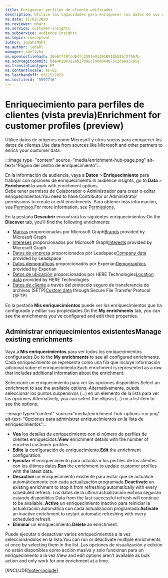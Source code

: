 ```yaml
---
title: Enriquecer perfiles de cliente unificados
description: Utilice las capacidades para enriquecer los datos de sus clientes.
ms.date: 11/02/2020
ms.reviewer: mhart
ms.service: customer-insights
ms.subservice: audience-insights
ms.topic: conceptual
author: jodahlMSFT
ms.author: jodahl
manager: shellyha
ms.openlocfilehash: 36e6f7f8fcd64fc2591e913910918b83bf27567b
ms.sourcegitcommit: bae40184312ab27b95c140a044875c2daea37951
ms.translationtype: HT
ms.contentlocale: es-ES
ms.lasthandoff: 03/15/2021
ms.locfileid: "5597716"
---
```

# <a name="enrichment-for-customer-profiles-preview"></a><span data-ttu-id="8e2f9-103">Enriquecimiento para perfiles de clientes (vista previa)</span><span class="sxs-lookup"><span data-stu-id="8e2f9-103">Enrichment for customer profiles (preview)</span></span>

<span data-ttu-id="8e2f9-104">Utilice datos de orígenes como Microsoft y otros socios para enriquecer los datos de clientes.</span><span class="sxs-lookup"><span data-stu-id="8e2f9-104">Use data from sources like Microsoft and other partners to enrich your customer data.</span></span>

:::image type="content" source="media/enrichment-hub-page.png" alt-text="Página del centro de enriquecimiento":::

<span data-ttu-id="8e2f9-106">En la información de audiencia, vaya a **Datos** > **Enriquecimiento** para trabajar con opciones de enriquecimiento.</span><span class="sxs-lookup"><span data-stu-id="8e2f9-106">In audience insights, go to **Data** > **Enrichment** to work with enrichment options.</span></span>    
<span data-ttu-id="8e2f9-107">Debe tener permisos de Colaborador o Administrador para crear o editar enriquecimientos.</span><span class="sxs-lookup"><span data-stu-id="8e2f9-107">You need to have Contributor or Administrator permissions to create or edit enrichments.</span></span> <span data-ttu-id="8e2f9-108">Para obtener más información, vea [Permisos](permissions.md).</span><span class="sxs-lookup"><span data-stu-id="8e2f9-108">For more information, see [Permissions](permissions.md).</span></span>

<span data-ttu-id="8e2f9-109">En la pestaña **Descubrir** encontrará los siguientes enriquecimientos:</span><span class="sxs-lookup"><span data-stu-id="8e2f9-109">On the **Discover** tab, you'll find the following enrichments:</span></span>

- <span data-ttu-id="8e2f9-110">[Marcas](enrichment-microsoft-graph.md) proporcionadas por Microsoft Graph</span><span class="sxs-lookup"><span data-stu-id="8e2f9-110">[Brands](enrichment-microsoft-graph.md) provided by Microsoft Graph</span></span>
- <span data-ttu-id="8e2f9-111">[Intereses](enrichment-microsoft-graph.md) proporcionados por Microsoft Graph</span><span class="sxs-lookup"><span data-stu-id="8e2f9-111">[Interests](enrichment-microsoft-graph.md) provided by Microsoft Graph</span></span>
- <span data-ttu-id="8e2f9-112">[Datos de empresa](enrichment-leadspace.md) proporcionados por Leadspace</span><span class="sxs-lookup"><span data-stu-id="8e2f9-112">[Company data](enrichment-leadspace.md) provided by Leadspace</span></span>
- <span data-ttu-id="8e2f9-113">[Datos demográficos](enrichment-experian.md) proporcionados por Experian</span><span class="sxs-lookup"><span data-stu-id="8e2f9-113">[Demographics](enrichment-experian.md) provided by Experian</span></span>
- <span data-ttu-id="8e2f9-114">[Datos de ubicación](enrichment-here.md) proporcionados por HERE Technologies</span><span class="sxs-lookup"><span data-stu-id="8e2f9-114">[Location data](enrichment-here.md) provided by HERE Technologies</span></span>
- <span data-ttu-id="8e2f9-115">[Datos de cliente](enrichment-SFTP-custom-import.md) a través del protocolo seguro de transferencia de archivos (SFTP)</span><span class="sxs-lookup"><span data-stu-id="8e2f9-115">[Custom data](enrichment-SFTP-custom-import.md) through Secure File Transfer Protocol (SFTP)</span></span>

<span data-ttu-id="8e2f9-116">En la pestaña **Mis enriquecimientos** puede ver los enriquecimientos que ha configurado y editar sus propiedades.</span><span class="sxs-lookup"><span data-stu-id="8e2f9-116">On the **My enrichments** tab, you can see the enrichments you've configured and edit their properties.</span></span>

## <a name="manage-existing-enrichments"></a><span data-ttu-id="8e2f9-117">Administrar enriquecimientos existentes</span><span class="sxs-lookup"><span data-stu-id="8e2f9-117">Manage existing enrichments</span></span>

<span data-ttu-id="8e2f9-118">Vaya a **Mis enriquecimientos** para ver todos los enriquecimientos configurados.</span><span class="sxs-lookup"><span data-stu-id="8e2f9-118">Go to the **My enrichments** to see all configured enrichments.</span></span> <span data-ttu-id="8e2f9-119">Cada enriquecimiento se representa como una fila que incluye información adicional sobre el enriquecimiento.</span><span class="sxs-lookup"><span data-stu-id="8e2f9-119">Each enrichment is represented as a row that includes additional information about the enrichment.</span></span>

<span data-ttu-id="8e2f9-120">Seleccione un enriquecimiento para ver las opciones disponibles.</span><span class="sxs-lookup"><span data-stu-id="8e2f9-120">Select an enrichment to see the available options.</span></span> <span data-ttu-id="8e2f9-121">Alternativamente, puede seleccionar los puntos suspensivos (...) en un elemento de la lista para ver las opciones.</span><span class="sxs-lookup"><span data-stu-id="8e2f9-121">Alternatively, you can select the ellipsis (...) on a list item to see the options.</span></span>

:::image type="content" source="media/enrichment-hub-options-run.png" alt-text="Opciones para administrar enriquecimientos en la lista de enriquecimientos":::

- <span data-ttu-id="8e2f9-123">**Vea** los detalles de enriquecimiento con el número de perfiles de clientes enriquecidos.</span><span class="sxs-lookup"><span data-stu-id="8e2f9-123">**View** enrichment details with the number of enriched customer profiles.</span></span>
- <span data-ttu-id="8e2f9-124">**Edite** la configuración de enriquecimiento.</span><span class="sxs-lookup"><span data-stu-id="8e2f9-124">**Edit** the enrichment configuration.</span></span>
- <span data-ttu-id="8e2f9-125">**Ejecutar** el enriquecimiento para actualizar los perfiles de los clientes con los últimos datos.</span><span class="sxs-lookup"><span data-stu-id="8e2f9-125">**Run** the enrichment to update customer profiles with the latest data.</span></span>
- <span data-ttu-id="8e2f9-126">**Desactive** un enriquecimiento existente para evitar que se actualice automáticamente con cada actualización programada.</span><span class="sxs-lookup"><span data-stu-id="8e2f9-126">**Deactivate** an existing enrichment to stop it from refreshing automatically with every scheduled refresh.</span></span> <span data-ttu-id="8e2f9-127">Los datos de la última actualización exitosa seguirán estando disponibles.</span><span class="sxs-lookup"><span data-stu-id="8e2f9-127">Data from the last successful refresh will continue to be available.</span></span> <span data-ttu-id="8e2f9-128">**Active** un enriquecimiento inactivo para reiniciar la actualización automática con cada actualización programada.</span><span class="sxs-lookup"><span data-stu-id="8e2f9-128">**Activate** an inactive enrichment to restart automatic refreshing with every scheduled refresh.</span></span>
- <span data-ttu-id="8e2f9-129">**Eliminar** un enriquecimiento.</span><span class="sxs-lookup"><span data-stu-id="8e2f9-129">**Delete** an enrichment.</span></span>

<span data-ttu-id="8e2f9-130">Puede ejecutar o desactivar varios enriquecimientos a la vez seleccionándolos en la lista.</span><span class="sxs-lookup"><span data-stu-id="8e2f9-130">You can run or deactivate multiple enrichments at once by selecting them in the list.</span></span> <span data-ttu-id="8e2f9-131">Las opciones de visualización y edición no están disponibles como acción masiva y solo funcionan para un enriquecimiento a la vez.</span><span class="sxs-lookup"><span data-stu-id="8e2f9-131">View and edit options aren't available as bulk action and only work for one enrichment at a time.</span></span>


[!INCLUDE[footer-include](../includes/footer-banner.md)]